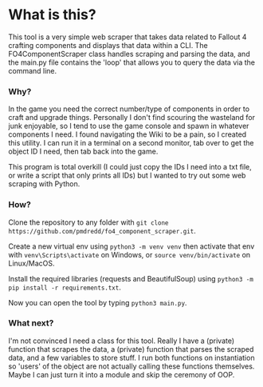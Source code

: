 # What is this?

This tool is a very simple web scraper that takes data related to Fallout 4 crafting components
and displays that data within a CLI. The FO4ComponentScraper class handles scraping and parsing the data,
and the main.py file contains the 'loop' that allows you to query the data via the command line.

### Why?

In the game you need the correct number/type of components in order to craft and upgrade things. Personally
I don't find scouring the wasteland for junk enjoyable, so I tend to use the game console and spawn in whatever
components I need. I found navigating the Wiki to be a pain, so I created this utility. I can run it in a terminal
on a second monitor, tab over to get the object ID I need, then tab back into the game.

This program is total overkill (I could just copy the IDs I need into a txt file,
or write a script that only prints all IDs) but I wanted to try out some web scraping with Python.

### How?

Clone the repository to any folder with `git clone https://github.com/pmdredd/fo4_component_scraper.git`.

Create a new virtual env using  `python3 -m venv venv` then activate that env with `venv\Scripts\activate` on Windows,
or `source venv/bin/activate` on Linux/MacOS.

Install the required libraries (requests and BeautifulSoup) using `python3 -m pip install -r requirements.txt`.

Now you can open the tool by typing `python3 main.py`.


### What next?

I'm not convinced I need a class for this tool. Really I have a (private) function that scrapes the data,
a (private) function that parses the scraped data, and a few variables to store stuff.
I run both functions on instantiation so 'users' of the object are not actually calling these functions themselves.
Maybe I can just turn it into a module and skip the ceremony of OOP.


